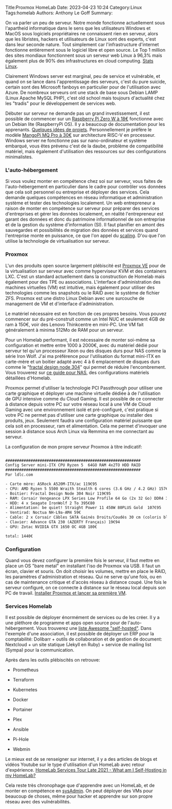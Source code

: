﻿Title:Proxmox HomeLab
Date: 2023-04-23 10:24
Category:Linux
Tags:homelab
Authors: Anthony Le Goff
Summary:

On va parler un peu de serveur. Notre monde fonctionne actuellement sous l'apartheid informatique dans le sens que les utilisateurs Windows et MacOS sous logiciels propriétaires ne connaissent rien en serveur, alors que les libristes, hackers et utilisateurs de Linux sont des experts, c'est dans leur seconde nature. Tout simplement car l'infrastructure d'internet fonctionne entièrement sous le logiciel libre et open source. Le Top 1 million des sites mondiaux fonctionnent sous un serveur web Linux à 96,3% mais également plus de 90% des infrastructures en cloud computing. [Stats Linux](https://truelist.co/blog/linux-statistics/).  

Clairement Windows server est marginal, peu de service et vulnérable, et quand on se lance dans l'apprentissage des serveurs, c'est du pure suicide, certain sont des Microsoft fanboys en particulier pour de l'utilisation avec Azure. De nombreux serveurs ont une stack de base sous Debian LAMP (Linux Apache MySQL PHP), c'est old school mais toujours d'actualité chez les "tradis" pour le développement de services web.  

Débuter sur serveur ne demande pas un grand investissement, il est possible de commencer sur un [Raspberry Pi Zero W à 18€](https://www.kubii.fr/pi-zero-w/1851-raspberry-pi-zero-w-3272496006997.html) fonctionne avec un Debian lite (RaspberryPi OS). Il y a beaucoup de documentation pour les apprenants. [Quelques idées de projets](https://raspberrytips.fr/projets-raspberry-pi-zero-2w/). Personnellement je préfère le modèle [MangoPi MQ Pro à 30€](https://fr.aliexpress.com/item/1005004157984532.html) sur architecture RISC-V en processeur. Windows server ne fonctionne pas sur nano-ordinateur et système embarqué, vous êtes prévenu c'est de la daube, problème de compatibilité matériel, mais également d'utilisation des ressources sur des configurations minimalistes.  

### L'auto-hébergement  

Si vous voulez monter en compétence chez soi sur serveur, vous faites de l'auto-hébergement en particulier dans le cadre pour contrôler vos données que cela soit personnel ou entreprise et déployer des services. Cela demande quelques compétences en réseau informatique et administration système et tester des technologies localement. Un web entrepreneur a raison de monter en compétence sur serveur pour préparer des services d'entreprises et gérer les données localement, en réalité l'entrepreneur est garant des données et donc du patrimoine informationnel de son entreprise et de la gestion du système d'information (SI). Il faut planifier en amont des sauvegardes et possibilités de migration des données et services quand l'entreprise monte en puissance, ce que l'on appel du [scaling](https://www.leslivresblancs.fr/dossier/tout-comprendre-de-la-scalabilite-du-scaling-et-de-la-scale). D'ou que l'on utilise la technologie de virtualisation sur serveur.  

### Proxmox  

L'un des produits open source largement plébiscité est [Proxmox VE](https://www.proxmox.com/en/) pour de la virtualisation sur serveur avec comme hyperviseur KVM et des containers LXC. C'est un standard actuellement dans la construction de Homelab mais également pour des TPE ou associations. L'interface d'administration des machines virtuelles (VM) est intuitive, mais également pour utiliser des technologies comme les snapshots ou le RAID avec le système de fichier ZFS. Proxmox est une distro Linux Debian avec une surcouche de management de VM et d'interface d'administration.  

Le matériel nécessaire est en fonction de ces propres besoins. Vous pouvez commencer sur du pré-construit comme un Intel NUC et seulement 4GB de ram à 150€, voir des Lenovo Thinkcentre en mini-PC. Une VM fait généralement à minima 512Mo de RAM pour un serveur.  

Pour un Homelab performant, il est nécessaire de monter soi-même sa configuration et mettre entre 1000 à 2000€, avec du matériel dédié pour serveur tel qu'un processeur Xeon ou des disques durs pour NAS comme la série Iron Wolf. J'ai ma préférence pour l'utilisation du format mini-ITX en carte-mère et un boitier adapté avec 4 à 6 emplacement de disques durs comme le "[fractal design node 304](https://www.fractal-design.com/products/cases/node/node-304/black/)" qui permet de réduire l'encombrement. Vous trouverez sur [ce guide pour NAS](https://forums.serverbuilds.net/t/guide-nas-killer-4-0-fast-quiet-power-efficient-and-flexible-starting-at-125/667), des configurations matériels détaillées d'Homelab.  

Proxmox permet d'utiliser la technologie PCI Passthrough pour utiliser une carte graphique et déployer une machine virtuelle dédiée à de l'utilisation de GPU intensive comme du Cloud Gaming. Il est possible de ce connecter à distance depuis votre PC sur votre réseau local à une VM de Cloud Gaming avec une environnement isolé et pré-configuré, c'est pratique si votre PC ne permet pas d'utiliser une carte graphique ou installer des produits, jeux. Seulement faudra une configuration matériel puissante que cela soit en processeur, ram et alimentation. Cela me permet d'invoquer une session à distance sous Arch Linux via Remmina en me connectant au serveur.  

La configuration de mon propre serveur Proxmox à titre indicatif:  

```txt

###########################################################
Config Server mini-ITX CPU Ryzen 5  64GO RAM 4x2TO HDD RAID
###########################################################
Par ldlc.com

- Carte mère: ASRock A520M-ITX/ac 119€95
- CPU: AMD Ryzen 5 5500 Wraith Stealth 6 cores (3.6 GHz / 4.2 GHz) 157€96
- Boitier: Fractal Design Node 304 Noir 119€95
- RAM: Corsair Vengeance LPX Series Low Profile 64 Go (2x 32 Go) DDR4 3200 MHz CL16 256€95
- HDD: 4 x Seagate IronWolf 2 To 395€80
- Alimentation: be quiet! Straight Power 11 450W 80PLUS Gold  107€95
- Ventirad: Noctua NH-L9a-AM4 59€
- Cable: 2 x Corsair Câbles SATA Gainés Droits/Coudés 30 cm (coloris bleu) 29€90
- Clavier: Advance GTA 230 (AZERTY Français) 19€94
- GPU: Zotac NVIDIA GTX 1650 OC 4GB 180€ 

total: 1440€
```

### Configuration  

Quand vous devez configurer la première fois le serveur, il faut mettre en place un OS "bare metal" en installant l'iso de Proxmox via USB. Il faut un écran, clavier et souris. On doit choisir les volumes, mettre en place le RAID, les paramètres d'administration et réseau. Qui ne serve qu'une fois, ou en cas de maintenance critique et d'accès réseau à distance coupé. Une fois le serveur configuré, on ce connecte à distance sur le réseau local depuis son PC de travail. [Installer Proxmox et lancer sa première VM](https://www.it-connect.fr/comment-installer-proxmox-ve-7-0-et-creer-sa-premiere-vm/).  

### Services Homelab  

Il est possible de déployer énormément de services ou de les créer. Il y a une pléthore de programme et apps open source pour de l'auto-hébergement. Vous trouverez une [liste Awesome "self-hosted"](https://github.com/awesome-selfhosted/awesome-selfhosted). Dans l'exemple d'une association, il est possible de déployer un ERP pour la comptabilité: Dolibarr + outils de collaboration et de gestion de document: Nextcloud + un site statique (Jekyll en Ruby) + service de mailing list (Sympa) pour la communication.  

Après dans les outils plébiscités on retrouve:  

*   Prometheus  
    
*   Terraform  
    
*   Kubernetes  
    
*   Docker  
    
*   Portainer  
    
*   Plex  
    
*   Ansible  
    
*   Pi-Hole  
    
*   Webmin  
    

Le mieux est de se renseigner sur internet, il y a des articles de blogs et vidéos Youtube sur le type d'utilisation d'un HomeLab avec retour d'expérience. [HomeLab Services Tour Late 2021 - What am I Self-Hosting in my HomeLab?](https://www.youtube.com/watch?v=IE5y2_S8S8U)  

Cela reste très chronophage que d'apprendre avec un HomeLab, et de monter en compétence en [sysAdmin](https://legoffant.github.io/ressources-pour-sysadmin-linux.html). On peut déployer des VMs pour beaucoup de choses, même pour hacker et apprendre sur son propre réseau avec des vulnérabilités.